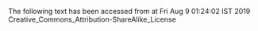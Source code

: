 The following text has been accessed from at Fri Aug 9 01:24:02 IST 2019
Creative_Commons_Attribution-ShareAlike_License
